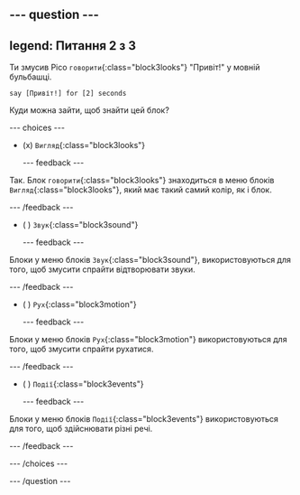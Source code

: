 
--- question ---
---
legend: Питання 2 з 3
---

Ти змусив Pico `говорити`{:class="block3looks"} "Привіт!" у мовній бульбашці.

```blocks3
say [Привіт!] for [2] seconds
```

Куди можна зайти, щоб знайти цей блок?

--- choices ---

- (x) `Вигляд`{:class="block3looks"}

  --- feedback ---

Так. Блок `говорити`{:class="block3looks"} знаходиться в меню блоків `Вигляд`{:class="block3looks"}, який має такий самий колір, як і блок.

  --- /feedback ---

- ( ) `Звук`{:class="block3sound"}

  --- feedback ---

Блоки у меню блоків `Звук`{:class="block3sound"}, використовуються для того, щоб змусити спрайти відтворювати звуки.

  --- /feedback ---

- ( ) `Рух`{:class="block3motion"}

  --- feedback ---

Блоки у меню блоків `Рух`{:class="block3motion"} використовуються для того, щоб змусити спрайти рухатися.

  --- /feedback ---

- ( ) `Події`{:class="block3events"}

  --- feedback ---

Блоки у меню блоків `Події`{:class="block3events"} використовуються для того, щоб здійснювати різні речі.

  --- /feedback ---

--- /choices ---

--- /question ---
